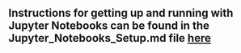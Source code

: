 ## Instructions for getting up and running with Jupyter Notebooks can be found in the Jupyter_Notebooks_Setup.md file [here](https://github.com/UoL-Planetary-Modelling/General_Documentation/blob/main/Python/Jupyter_Notebooks_Setup.md) 

